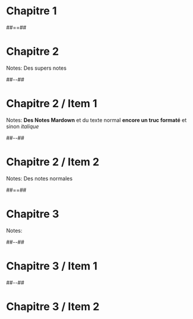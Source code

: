 
# Chapitre 1

##==##

# Chapitre 2

Notes:
Des supers notes

##--##

# Chapitre 2 / Item 1

Notes:
**Des Notes Mardown** et du texte normal
__encore un truc formaté__ et sinon *italique*

##--##

# Chapitre 2 / Item 2

Notes:
Des notes normales

##==##

# Chapitre 3

Notes:

##--##

# Chapitre 3 / Item 1

##--##

# Chapitre 3 / Item 2